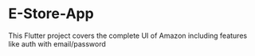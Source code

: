 # E-Store-App
This Flutter project covers the complete UI of Amazon including features like auth with email/password
